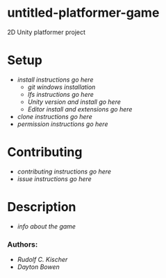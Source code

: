 # untitled-platformer-game
2D Unity platformer project


# Setup
 * *install instructions go here*
   * *git windows installation*
   * *lfs instructions go here*
   * *Unity version and install go here*
   * *Editor install and extensions go here*
 * *clone instructions go here*
 * *permission instructions go here*
 
# Contributing
 * *contributing instructions go here*
 * *issue instructions go here*
# Description
 * *info about the game*
### Authors:
 * *Rudolf C. Kischer*
 * *Dayton Bowen*
